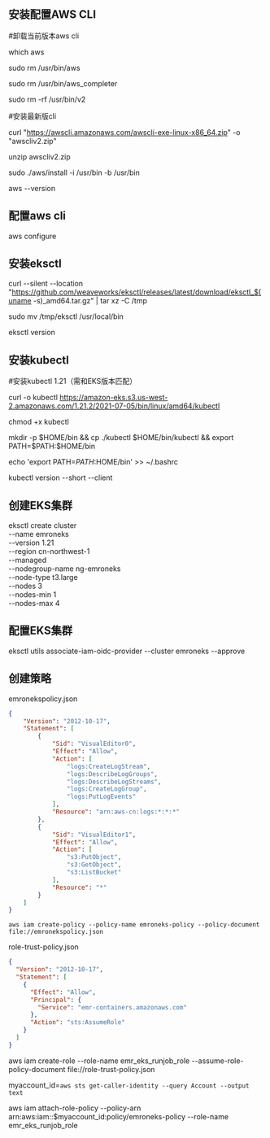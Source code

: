 ## 安装配置AWS CLI

\#卸载当前版本aws cli

which aws

sudo rm /usr/bin/aws

sudo rm /usr/bin/aws_completer

sudo rm -rf /usr/bin/v2 

\#安装最新版cli

curl "https://awscli.amazonaws.com/awscli-exe-linux-x86_64.zip" -o "awscliv2.zip"

unzip awscliv2.zip

sudo ./aws/install -i /usr/bin -b /usr/bin

aws --version

## 配置aws cli

 aws configure 

## 安装eksctl

curl --silent --location "https://github.com/weaveworks/eksctl/releases/latest/download/eksctl_$(uname -s)_amd64.tar.gz" | tar xz -C /tmp

sudo mv /tmp/eksctl /usr/local/bin

eksctl version

## 安装kubectl

\#安装kubectl 1.21（需和EKS版本匹配）

curl -o kubectl https://amazon-eks.s3.us-west-2.amazonaws.com/1.21.2/2021-07-05/bin/linux/amd64/kubectl

 

chmod +x kubectl

mkdir -p $HOME/bin && cp ./kubectl $HOME/bin/kubectl && export PATH=$PATH:$HOME/bin

echo 'export PATH=$PATH:$HOME/bin' >> ~/.bashrc

kubectl version --short --client



## 创建EKS集群

eksctl create cluster \
        --name emroneks \
        --version 1.21 \
        --region cn-northwest-1 \
        --managed \
        --nodegroup-name ng-emroneks \
        --node-type t3.large \
        --nodes 3 \
        --nodes-min 1 \
        --nodes-max 4

## 配置EKS集群

eksctl utils associate-iam-oidc-provider --cluster emroneks --approve



## 创建策略

emronekspolicy.json

```json
{
    "Version": "2012-10-17",
    "Statement": [
        {
            "Sid": "VisualEditor0",
            "Effect": "Allow",
            "Action": [
                "logs:CreateLogStream",
                "logs:DescribeLogGroups",
                "logs:DescribeLogStreams",
                "logs:CreateLogGroup",
                "logs:PutLogEvents"
            ],
            "Resource": "arn:aws-cn:logs:*:*:*"
        },
        {
            "Sid": "VisualEditor1",
            "Effect": "Allow",
            "Action": [
                "s3:PutObject",
                "s3:GetObject",
                "s3:ListBucket"
            ],
            "Resource": "*"
        }
    ]
}
```

```
aws iam create-policy --policy-name emroneks-policy --policy-document file://emronekspolicy.json
```

role-trust-policy.json
```json
{
  "Version": "2012-10-17",
  "Statement": [
    {
      "Effect": "Allow",
      "Principal": {
        "Service": "emr-containers.amazonaws.com"
      },
      "Action": "sts:AssumeRole"
    }
  ]
}
```
aws iam create-role --role-name emr_eks_runjob_role --assume-role-policy-document file://role-trust-policy.json

myaccount_id=`aws sts get-caller-identity --query Account --output text`

aws iam attach-role-policy --policy-arn arn:aws:iam::$myaccount_id:policy/emroneks-policy --role-name emr_eks_runjob_role

